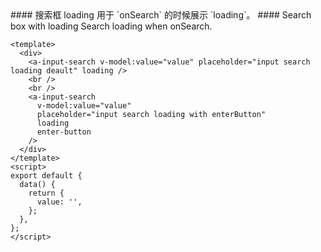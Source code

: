 <cn>
#### 搜索框 loading
用于 `onSearch` 的时候展示 `loading`。
</cn>

<us>
#### Search box with loading
Search loading when onSearch.
</us>

```vue
<template>
  <div>
    <a-input-search v-model:value="value" placeholder="input search loading deault" loading />
    <br />
    <br />
    <a-input-search
      v-model:value="value"
      placeholder="input search loading with enterButton"
      loading
      enter-button
    />
  </div>
</template>
<script>
export default {
  data() {
    return {
      value: '',
    };
  },
};
</script>
```
